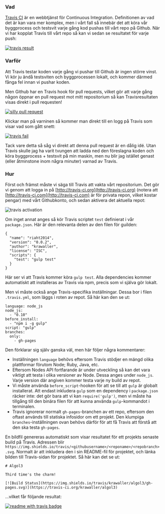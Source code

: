 
### Vad

[Travis CI](https://travis-ci.org/) är en webbtjänst för Continuous Integration. Definitionen av vad det är kan vara mer komplex, men i vårt fall så innebär det att köra vår byggprocess och testsvit varje gång kod pushas till vårt repo på Github. När vi har kopplat Travis till vårt repo så kan vi sedan se resultatet för varje push:

[![travis result](https://raw.githubusercontent.com/krawaller/riaht2014/gh-pages/img/travisresults.png)](https://travis-ci.org/krawaller/algol3/builds)


### Varför

Att Travis testar koden varje gång vi pushar till Github är ingen större vinst. Vi kör ju ändå testsviten och byggprocessen lokalt, och kommer därmed fånga fel innan vi pushar koden.

Men Github har en Travis hook för pull requests, vilket gör att varje gång någon öppnar en pull request mot mitt repositorium så kan Travisresultaten visas direkt i pull requesten!

[![silly pull request](https://raw.githubusercontent.com/krawaller/riaht2014/gh-pages/img/sillypullrequest.png)](https://github.com/krawaller/algol3/pull/1/files)

Klickar man på varninen så kommer man direkt till en logg på Travis som visar vad som gått snett:

[![travis fail](https://raw.githubusercontent.com/krawaller/riaht2014/gh-pages/img/travisfail.png)](https://travis-ci.org/krawaller/algol3/jobs/32018043)

Tack vare detta så såg vi direkt att denna pull request är en dålig idé. Utan Travis skulle jag ha varit tvungen att ladda ned den föreslagna koden och köra byggprocess + testsvit på min maskin, men nu blir jag istället genast (eller åtminstone inom några minuter) varnad av Travis.

### Hur

Först och främst måste vi säga till Travis att vakta vårt repositorium. Det gör vi genom att logga in på [http://travis-ci.org](http://travis-ci.org) (notera att [http://travis-ci.com](http://travis-ci.com) är för privata repon, vilket kostar pengar) med vårt Githubkonto, och sedan aktivera det aktuella repot:

![travis activation](https://raw.githubusercontent.com/krawaller/riaht2014/gh-pages/img/travisflick.png)

Om inget annat anges så kör Travis scriptet `test` definierat i vår `package.json`. Här är den relevanta delen av den filen för guilden:

<pre><code>{
  "<span class="hljs-attribute">name</span>": <span class="hljs-value"><span class="hljs-string">"riaht2014"</span></span>,
  "<span class="hljs-attribute">version</span>": <span class="hljs-value"><span class="hljs-string">"0.0.2"</span></span>,
  "<span class="hljs-attribute">author</span>": <span class="hljs-value"><span class="hljs-string">"krawaller"</span></span>,
  "<span class="hljs-attribute">license</span>": <span class="hljs-value"><span class="hljs-string">"ISC"</span></span>,
  "<span class="hljs-attribute">scripts</span>": <span class="hljs-value">{
    "<span class="hljs-attribute">test</span>": <span class="hljs-value"><span class="hljs-string">"gulp test"</span>
  </span>}
</span>}
</code></pre>

Här ser vi att Travis kommer köra `gulp test`. Alla dependencies kommer automatiskt att installeras av Travis via npm, precis som vi själva gör lokalt.

Men vi måste också ange Travis-specifika inställningar. Dessa bor i filen `.travis.yml`, som läggs i roten av repot. Så här kan den se ut:

<pre><code>language: node_js
node_js:
  -<span class="ruby"> <span class="hljs-string">"0.10"</span>
</span>before_install:
  -<span class="ruby"> <span class="hljs-string">"npm i -g gulp"</span>
</span>script: "gulp"
branches:
  only:
    -<span class="ruby"> gh-pages
</span></code></pre>

Den förklarar sig själv ganska väl, men här följer några kommentarer:

*    Inställningen `language` behövs eftersom Travis stödjer en mängd olika plattformar förutom Node; Ruby, Java, etc.
*    Eftersom Nodes API fortfarande är under utveckling så kan det vara viktigt att testa i olika versioner av Node. Dessa anges under `node_js`. Varje version där angiven kommer testa varje ny build av repot.
*    Vi måste använda `before_script`-hooken för att se till att `gulp` är globalt installerat. Att endast inkludera `gulp` som en dependency i `package.json` räcker inte: det gör bara att vi kan `require('gulp')`, men vi måste ha tillgång till den binära filen för att kunna använda `gulp`-kommandot i terminalen.
*    Travis ignorerar normalt `gh-pages`-branchen av ett repo, eftersom den oftast används till statiska infosidor om ett projekt. Den klumpiga `branches`-inställningen ovan behövs därför för att få Travis att förstå att den ska testa `gh-pages`.

En bildfil genereras automatiskt som visar resultatet för ett projekts senaste build på Travis. Adressen blir `https://img.shields.io/travis/<githubusername>/<reponame>/<repobranch>.svg`. Normalt är att inkludera den i sin README-fil för projektet, och länka bilden till Travis-sidan för projektet. Så här kan det se ut:

<pre><code><span class="hljs-header"># Algol3</span>

Third time's the charm!

[<span class="hljs-link_label">![Build Status</span>](<span class="hljs-link_url">https://img.shields.io/travis/krawaller/algol3/gh-pages.svg</span>)](<span class="hljs-link_url">https://travis-ci.org/krawaller/algol3</span>)
</code></pre>

...vilket får följande resultat:

[![readme with travis badge](https://raw.githubusercontent.com/krawaller/riaht2014/gh-pages/img/readmewithtravisbadge.png)](https://github.com/krawaller/algol3/blob/gh-pages/README.md)
</repobranch></reponame></githubusername>